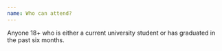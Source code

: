 ```yaml
---
name: Who can attend?
---
```


Anyone 18+ who is either a current university student or has graduated in the past six months.